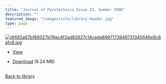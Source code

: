 ```yaml
---
title: "Journal of Pyrotechnics Issue 23, Summer 2006"
description: ""
featured_image: "/images/site/library-header.jpg"
type: page
---
```


<a href="" target="_blank">![df482a67bf88027b76ec4f2ad82627c14ceda8997173949731345646e9c8a1c6.jpg](/images/library/df482a67bf88027b76ec4f2ad82627c14ceda8997173949731345646e9c8a1c6.jpg)</a>
* <a href="" target="_blank">View</a>

* [Download]() (8.24 MB)

<br />[Back to library](/library/)
